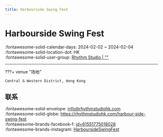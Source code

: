```yaml
---
title: Harbourside Swing Fest
---
```


# Harbourside Swing Fest 

:fontawesome-solid-calendar-days: 2024-02-02 ~ 2024-02-04  
:fontawesome-solid-location-dot: HK  
:fontawesome-solid-user-group: [Rhythm Studio | ""](https://swing.kids/zh_HK/rhythm-studio)  

---

???+ venue "场地"

    Central & Western District, Hong Kong

## 联系

:fontawesome-solid-envelope: <info@rhythmstudiohk.com>  
:fontawesome-solid-globe: <https://rhythmstudiohk.com/harbour-side-swing-fest>  
:fontawesome-brands-facebook-f: [id=61551775018028](https://www.facebook.com/profile.php?id=61551775018028)  
:fontawesome-brands-instagram: [HarboursideSwingFest](http://instagram.com/HarboursideSwingFest)  
